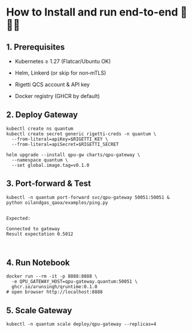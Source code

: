 # How to Install and run end-to-end 🚀🧑‍🚀

## 1. Prerequisites

- Kubernetes ≥ 1.27 (Flatcar/Ubuntu OK)

- Helm, Linkerd (or skip for non‑mTLS)

- Rigetti QCS account & API key

- Docker registry (GHCR by default)  

## 2. Deploy Gateway

```
kubectl create ns quantum
kubectl create secret generic rigetti-creds -n quantum \
  --from-literal=apiKey=$RIGETTI_KEY \
  --from-literal=apiSecret=$RIGETTI_SECRET

helm upgrade --install qpu-gw charts/qpu-gateway \
  --namespace quantum \
  --set global.image.tag=v0.1.0

```
## 3. Port‑forward & Test

```
kubectl -n quantum port-forward svc/qpu-gateway 50051:50051 &
python oilandgas_qaoa/examples/ping.py


Expected:

Connected to gateway
Result expectation 0.5012



```

## 4. Run Notebook

```
docker run --rm -it -p 8888:8888 \
  -e QPU_GATEWAY_HOST=qpu-gateway.quantum:50051 \
  ghcr.io/arunsingh/qruntime:0.1.0
# open browser http://localhost:8888

```

## 5. Scale Gateway

```
kubectl -n quantum scale deploy/qpu-gateway --replicas=4

```